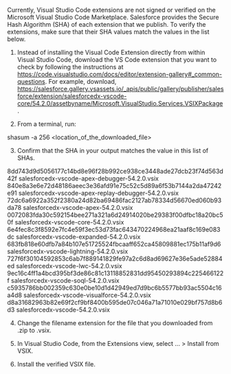 Currently, Visual Studio Code extensions are not signed or verified on the
Microsoft Visual Studio Code Marketplace. Salesforce provides the Secure Hash
Algorithm (SHA) of each extension that we publish. To verify the extensions,
make sure that their SHA values match the values in the list below.

1. Instead of installing the Visual Code Extension directly from within Visual
   Studio Code, download the VS Code extension that you want to check by
   following the instructions at
   https://code.visualstudio.com/docs/editor/extension-gallery#_common-questions.
   For example, download,
   https://salesforce.gallery.vsassets.io/_apis/public/gallery/publisher/salesforce/extension/salesforcedx-vscode-core/54.2.0/assetbyname/Microsoft.VisualStudio.Services.VSIXPackage.

2. From a terminal, run:

shasum -a 256 <location_of_the_downloaded_file>

3. Confirm that the SHA in your output matches the value in this list of SHAs.

8dd743d9d5056177c14bd8e96f28b992ce938ce3448ade27dcb23f74d563d42f  salesforcedx-vscode-apex-debugger-54.2.0.vsix
840e8a3e6e72d48186aeec3e36afd91e75c52c5d89a6f53b7144a2da47242e91  salesforcedx-vscode-apex-replay-debugger-54.2.0.vsix
72dc6a6922a352f2380a24d82ba69486fac2127ab78334d56670ed060b93da78  salesforcedx-vscode-apex-54.2.0.vsix
0072083fda30c592154bee271a321a6d24914020be29383f00dfbc18a20bc50f  salesforcedx-vscode-core-54.2.0.vsix
6e4fec8c3f8592e7fc4e59f3ec53d73fac643470224968ea21aaf8c169e083dc  salesforcedx-vscode-expanded-54.2.0.vsix
683fb818e60dfb7a84b107e51725524fbcaaff652ca45809881ec175b11af9d6  salesforcedx-vscode-lightning-54.2.0.vsix
727f6f30104592853c6ab7f889141829fe97a2c6d8ad69627e36e5ade52884ed  salesforcedx-vscode-lwc-54.2.0.vsix
9ec16c4ff1a4bcd395bf3de86c81c13118852831dd95450293894c225466122f  salesforcedx-vscode-soql-54.2.0.vsix
c5935786bb002359c630e0be10d1d42949ed7d9bc6b5577bb93ac5504c16a4d8  salesforcedx-vscode-visualforce-54.2.0.vsix
d8a31682963b82e69f2cf9bf8400b595de07c046a71a71010e029bf757d8b6d3  salesforcedx-vscode-54.2.0.vsix


4. Change the filename extension for the file that you downloaded from .zip to
.vsix.

5. In Visual Studio Code, from the Extensions view, select ... > Install from
VSIX.

6. Install the verified VSIX file.

